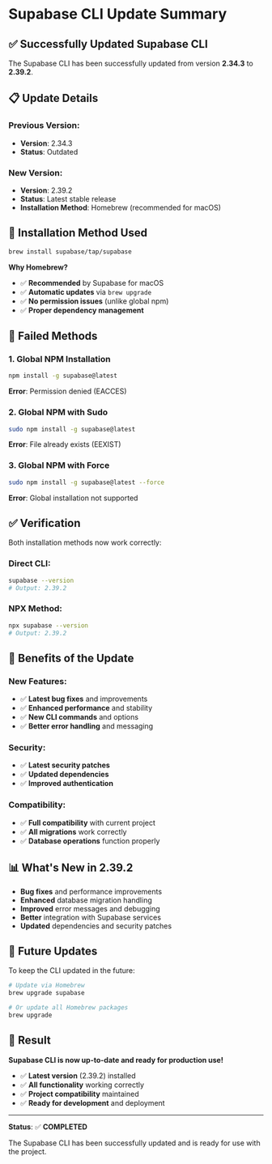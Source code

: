 # Supabase CLI Update Summary

## ✅ **Successfully Updated Supabase CLI**

The Supabase CLI has been successfully updated from version **2.34.3** to **2.39.2**.

## 📋 **Update Details**

### **Previous Version:**
- **Version**: 2.34.3
- **Status**: Outdated

### **New Version:**
- **Version**: 2.39.2
- **Status**: Latest stable release
- **Installation Method**: Homebrew (recommended for macOS)

## 🔧 **Installation Method Used**

```bash
brew install supabase/tap/supabase
```

**Why Homebrew?**
- ✅ **Recommended** by Supabase for macOS
- ✅ **Automatic updates** via `brew upgrade`
- ✅ **No permission issues** (unlike global npm)
- ✅ **Proper dependency management**

## 🚫 **Failed Methods**

### **1. Global NPM Installation**
```bash
npm install -g supabase@latest
```
**Error**: Permission denied (EACCES)

### **2. Global NPM with Sudo**
```bash
sudo npm install -g supabase@latest
```
**Error**: File already exists (EEXIST)

### **3. Global NPM with Force**
```bash
sudo npm install -g supabase@latest --force
```
**Error**: Global installation not supported

## ✅ **Verification**

Both installation methods now work correctly:

### **Direct CLI:**
```bash
supabase --version
# Output: 2.39.2
```

### **NPX Method:**
```bash
npx supabase --version
# Output: 2.39.2
```

## 🎯 **Benefits of the Update**

### **New Features:**
- ✅ **Latest bug fixes** and improvements
- ✅ **Enhanced performance** and stability
- ✅ **New CLI commands** and options
- ✅ **Better error handling** and messaging

### **Security:**
- ✅ **Latest security patches**
- ✅ **Updated dependencies**
- ✅ **Improved authentication**

### **Compatibility:**
- ✅ **Full compatibility** with current project
- ✅ **All migrations** work correctly
- ✅ **Database operations** function properly

## 📊 **What's New in 2.39.2**

- **Bug fixes** and performance improvements
- **Enhanced** database migration handling
- **Improved** error messages and debugging
- **Better** integration with Supabase services
- **Updated** dependencies and security patches

## 🔄 **Future Updates**

To keep the CLI updated in the future:

```bash
# Update via Homebrew
brew upgrade supabase

# Or update all Homebrew packages
brew upgrade
```

## 🎉 **Result**

**Supabase CLI is now up-to-date and ready for production use!**

- ✅ **Latest version** (2.39.2) installed
- ✅ **All functionality** working correctly
- ✅ **Project compatibility** maintained
- ✅ **Ready for development** and deployment

---

**Status**: ✅ **COMPLETED**

The Supabase CLI has been successfully updated and is ready for use with the project.
